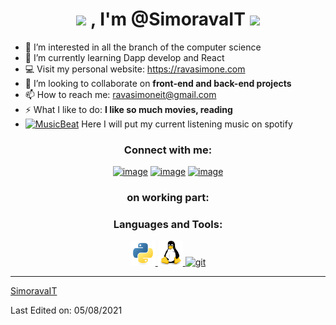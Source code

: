<h1 align="center"> <img height="65" src="https://emoji.gg/assets/emoji/1110-golden-greeting.gif">  , I'm @SimoravaIT <img height="35" src="https://emoji.gg/assets/emoji/3776-old-computer.png"></h1>

- 👀 I’m interested in all the branch of the computer science
- 🌱 I’m currently learning Dapp develop and React  
- 💻 Visit my personal website: https://ravasimone.com
- 👯 I’m looking to collaborate on **front-end and back-end projects**
- 📫 How to reach me: ravasimoneit@gmail.com
- ⚡ What I like to do: **I like so much movies, reading**
- <a href="https://emoji.gg/emoji/7670-musicbeat"><img src="https://emoji.gg/assets/emoji/7670-musicbeat.gif" width="16px" height="16px" alt="MusicBeat"></a> Here I will put my current listening music on spotify

<h3 align="center">Connect with me:</h3>
<div align="center">

[![image](https://img.shields.io/badge/LinkedIn-0077B5?style=for-the-badge&logo=linkedin&logoColor=white)](https://www.linkedin.com/in/ravasimone/)
[![image](https://img.shields.io/badge/Instagram-E4405F?style=for-the-badge&logo=instagram&logoColor=white)](https://www.instagram.com/simorava/?hl=it)
[![image](https://img.shields.io/badge/Gmail-D14836?style=for-the-badge&logo=gmail&logoColor=white)](mailto:ravasimoneit@gmail.com)
  
</div>

<h3 align="center">on working part:</h3>
<h3 align="center">Languages and Tools:</h3>

<p align="center"> 

  <a href="https://www.python.org" target="_blank"> 
    <img src="https://raw.githubusercontent.com/devicons/devicon/master/icons/python/python-original.svg" alt="python" width="40" height="40"/> 
      </a> 
  <a href="https://www.linux.org/" target="_blank"> 
    <img src="https://raw.githubusercontent.com/devicons/devicon/master/icons/linux/linux-original.svg" alt="linux" width="40" height="40"/> 
  </a> 
  <a href="https://git-scm.com/" target="_blank"> 
    <img src="https://www.vectorlogo.zone/logos/git-scm/git-scm-icon.svg" alt="git" width="40" height="40"/> 
  </a>
</p>



------

[SimoravaIT](https://github.com/SimoravaIT)

Last Edited on: 05/08/2021
<!---
SimoravaIT/SimoravaIT is a ✨ special ✨ repository because its `README.md` (this file) appears on your GitHub profile.
You can click the Preview link to take a look at your changes.
--->
